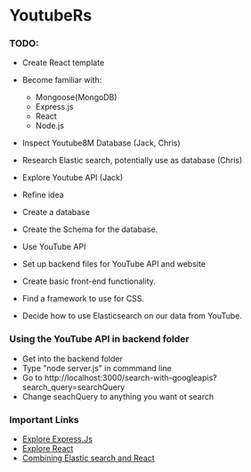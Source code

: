 # YoutubeRs

### TODO:
- Create React template
- Become familiar with:
    - Mongoose(MongoDB)
    - Express.js
    - React
    - Node.js
- Inspect Youtube8M Database (Jack, Chris)
- Research Elastic search, potentially use as database (Chris)
- Explore Youtube API (Jack)

-	Refine idea
-	Create a database
-	Create the Schema for the database.
-	Use YouTube API
-	Set up backend files for YouTube API and website
-	Create basic front-end functionality.
-	Find a framework to use for CSS.
-	Decide how to use Elasticsearch on our data from YouTube.

### Using the YouTube API in backend folder
-   Get into the backend folder
-   Type "node server.js" in commmand line
-   Go to http://localhost:3000/search-with-googleapis?search_query=searchQuery
-   Change seachQuery to anything you want ot search

### Important Links 
- [Explore Express.Js](https://developer.mozilla.org/en-US/docs/Learn/Server-side/Express_Nodejs/development_environment)
- [Explore React](https://react.dev/learn)
- [Combining Elastic search and React](https://www.elastic.co/blog/how-to-build-application-search-with-react-and-elastic-app-search)
